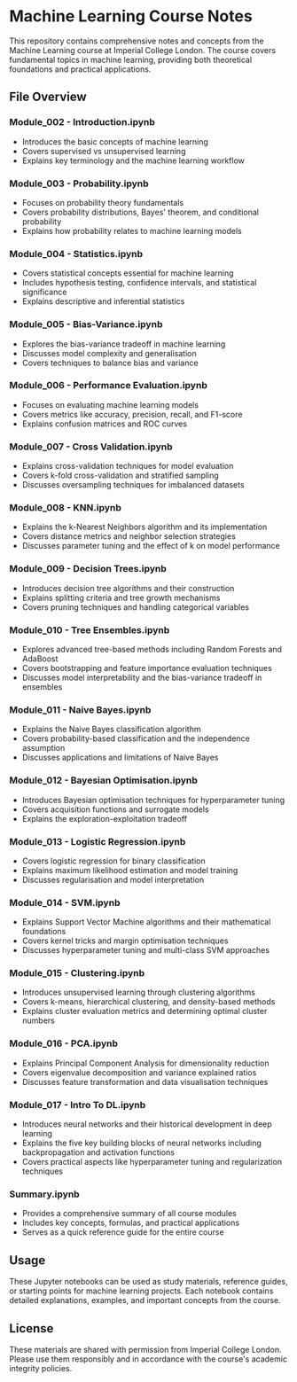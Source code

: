 # Machine Learning Course Notes

This repository contains comprehensive notes and concepts from the Machine Learning course at Imperial College London. The course covers fundamental topics in machine learning, providing both theoretical foundations and practical applications.

## File Overview

### Module_002 - Introduction.ipynb
- Introduces the basic concepts of machine learning
- Covers supervised vs unsupervised learning
- Explains key terminology and the machine learning workflow

### Module_003 - Probability.ipynb
- Focuses on probability theory fundamentals
- Covers probability distributions, Bayes' theorem, and conditional probability
- Explains how probability relates to machine learning models

### Module_004 - Statistics.ipynb
- Covers statistical concepts essential for machine learning
- Includes hypothesis testing, confidence intervals, and statistical significance
- Explains descriptive and inferential statistics

### Module_005 - Bias-Variance.ipynb
- Explores the bias-variance tradeoff in machine learning
- Discusses model complexity and generalisation
- Covers techniques to balance bias and variance

### Module_006 - Performance Evaluation.ipynb
- Focuses on evaluating machine learning models
- Covers metrics like accuracy, precision, recall, and F1-score
- Explains confusion matrices and ROC curves

### Module_007 - Cross Validation.ipynb
- Explains cross-validation techniques for model evaluation
- Covers k-fold cross-validation and stratified sampling
- Discusses oversampling techniques for imbalanced datasets

### Module_008 - KNN.ipynb
- Explains the k-Nearest Neighbors algorithm and its implementation
- Covers distance metrics and neighbor selection strategies
- Discusses parameter tuning and the effect of k on model performance

### Module_009 - Decision Trees.ipynb
- Introduces decision tree algorithms and their construction
- Explains splitting criteria and tree growth mechanisms
- Covers pruning techniques and handling categorical variables

### Module_010 - Tree Ensembles.ipynb
- Explores advanced tree-based methods including Random Forests and AdaBoost
- Covers bootstrapping and feature importance evaluation techniques
- Discusses model interpretability and the bias-variance tradeoff in ensembles

### Module_011 - Naive Bayes.ipynb
- Explains the Naive Bayes classification algorithm
- Covers probability-based classification and the independence assumption
- Discusses applications and limitations of Naive Bayes

### Module_012 - Bayesian Optimisation.ipynb
- Introduces Bayesian optimisation techniques for hyperparameter tuning
- Covers acquisition functions and surrogate models
- Explains the exploration-exploitation tradeoff

### Module_013 - Logistic Regression.ipynb
- Covers logistic regression for binary classification
- Explains maximum likelihood estimation and model training
- Discusses regularisation and model interpretation

### Module_014 - SVM.ipynb
- Explains Support Vector Machine algorithms and their mathematical foundations
- Covers kernel tricks and margin optimisation techniques 
- Discusses hyperparameter tuning and multi-class SVM approaches

### Module_015 - Clustering.ipynb
- Introduces unsupervised learning through clustering algorithms
- Covers k-means, hierarchical clustering, and density-based methods
- Explains cluster evaluation metrics and determining optimal cluster numbers

### Module_016 - PCA.ipynb
- Explains Principal Component Analysis for dimensionality reduction
- Covers eigenvalue decomposition and variance explained ratios
- Discusses feature transformation and data visualisation techniques

### Module_017 - Intro To DL.ipynb
- Introduces neural networks and their historical development in deep learning
- Explains the five key building blocks of neural networks including backpropagation and activation functions
- Covers practical aspects like hyperparameter tuning and regularization techniques

### Summary.ipynb
- Provides a comprehensive summary of all course modules
- Includes key concepts, formulas, and practical applications
- Serves as a quick reference guide for the entire course

## Usage
These Jupyter notebooks can be used as study materials, reference guides, or starting points for machine learning projects. Each notebook contains detailed explanations, examples, and important concepts from the course.

## License
These materials are shared with permission from Imperial College London. Please use them responsibly and in accordance with the course's academic integrity policies.
